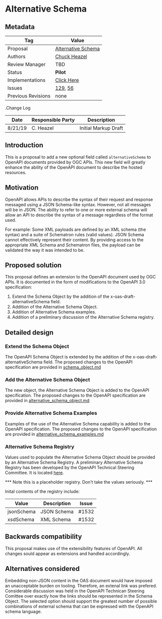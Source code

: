 # Alternative Schema

## Metadata

|Tag |Value |
|---- | ---------------- |
|Proposal |[Alternative Schema](https://github.com/opengeospatial/WFS_FES/tree/master/proposals/Alternative%20Schema)|
|Authors|[Chuck Heazel](https://github.com/cmheazel)|
|Review Manager |TBD |
|Status |**Pilot** |
|Implementations |[Click Here](https://github.com/opengeospatial/WFS_FES/tree/master/proposals/Alternative%20Schema/implementations.md)
|Issues |[129](https://github.com/opengeospatial/WFS_FES/issues/129), [56](https://github.com/opengeospatial/WFS_FES/issues/56)|
|Previous Revisions |none |
 
.Change Log

|Date |Responsible Party |Description |
|---- | ---------------- | ---------- |
|8/21/19 |C. Heazel|Initial Markup Draft |
 
## Introduction

This is a proposal to add a new optional field called ``alternativeSchema`` to OpenAPI documents provided by OGC APIs. This new field will greatly enhance the ability of the OpenAPI document to describe the hosted resources.

## Motivation

OpenAPI allows APIs to describe the syntax of their request and response messaged using a JSON Schema-like syntax. However, not all messages will be in JSON. The ability to refer to one or more external schema will allow an API to describe the syntax of a message regardless of the format used.

For example: Some XML payloads are defined by an XML schema (the syntax) and a suite of Schematron rules (valid values). JSON Schema cannot effectively represent their content. By providing access to the appropriate XML Schema and Schematron files, the payload can be validated the way it was intended to be.

## Proposed solution

This proposal defines an extension to the OpenAPI document used by OGC APIs. It is documented in the form of modifications to the OpenAPI 3.0 specification:

1. Extend the Schema Object by the addition of the x-oas-draft-alternativeSchema field.
1. Addition of the Alternative Schema Object.
1. Addition of Alternative Schema examples.
1. Addition of a preliminary discussion of the Alternative Schema registry.

## Detailed design

###  Extend the Schema Object 

The OpenAPI Schema Object is extended by the addition of the x-oas-draft-alternativeSchema field. The proposed changes to the OpenAPI specification are provided in [schema_object.md](https://github.com/opengeospatial/WFS_FES/tree/master/proposals/Alternative%20Schema/schema_object.md)

###  Add the Alternative Schema Object 

The new object, the Alternative Schema Object is added to the OpenAPI specification. The proposed changes to the OpenAPI specification are provided in [alternative_schema_object.md](https://github.com/opengeospatial/WFS_FES/tree/master/proposals/Alternative%20Schema/alternative_schema_object.md)

### Provide Alternative Schema Examples
Examples of the use of the Alternative Schema capability is added to the OpenAPI specification. The proposed changes to the OpenAPI specification are provided in [alternative_schema_examples.md](https://github.com/opengeospatial/WFS_FES/tree/master/proposals/Alternative%20Schema/alternative_schema_examples.md)

### Alternative Schema Registry

Values used to populate the Alternative Schema Object should be provided by an Alternative Schema Registry. A preliminary Alternative Schema Registry has been developed by the OpenAPI Technical Steering Committee.  It is located [here](https://spec.openapis.org/registry/alternative-schema).

*** Note this is a placeholder registry. Don't take the values seriously. ***  

Inital contents of the registry include:

|Value |Description |Issue | 
|--- | --- | --- |
|jsonSchema |JSON Schema |#1532 | 
|xsdSchema |XML Schema |#1532 |

## Backwards compatibility

This proposal makes use of the extensibility features of OpenAPI. All changes sould appear as extensions and handled accordingly.

## Alternatives considered

Embedding non-JSON content in the OAS document would have imposed an unacceptable burden on tooling. Therefore, an extenal link was prefered. Considerable discussion was held in the OpenAPI Technican Steering Comittee over exactly how the links should be represented in the Schema Object. The selected option should support the greatest number of possible combinations of external schema that can be expressed with the OpenAPI schema language.

